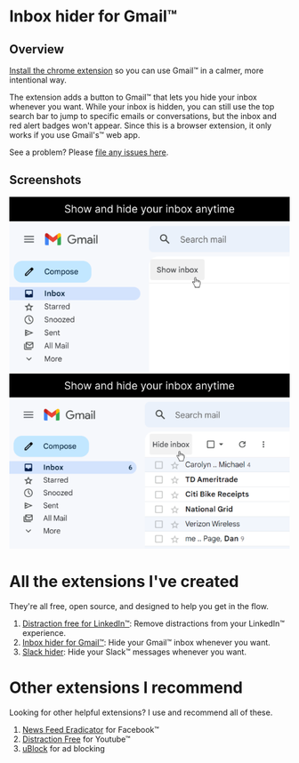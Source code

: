 # Inbox hider for Gmail™
## Overview
 [Install the chrome extension](https://chrome.google.com/webstore/detail/gmail-inbox-hider/koobmglbcddgeoopgphanmhjppfaehaa?hl=en) so you can use Gmail™ in a calmer, more intentional way. 
 
 The extension adds a button to Gmail™ that lets you hide your inbox whenever you want. While your inbox is hidden, you can still use the top search bar to jump to specific emails or conversations, but the inbox and red alert badges won't appear. Since this is a browser extension, it only works if you use Gmail's™ web app.
 
See a problem? Please [file any issues here](https://github.com/mthurmond/gmail-inbox-hider/issues). 

 ## Screenshots
 ![Gmail inbox hider gif](/chrome-store/inbox-hidden.png)
 ![Gmail inbox hider gif](/chrome-store/inbox-showing.png)

# All the extensions I've created
They're all free, open source, and designed to help you get in the flow.

1. [Distraction free for LinkedIn™](https://github.com/mthurmond/distraction-free-for-linkedin): Remove distractions from your LinkedIn™ experience.
2. [Inbox hider for Gmail™](https://github.com/mthurmond/gmail-inbox-hider): Hide your Gmail™ inbox whenever you want.
3. [Slack hider](https://github.com/mthurmond/slack-hider): Hide your Slack™ messages whenever you want.

# Other extensions I recommend
Looking for other helpful extensions? I use and recommend all of these. 

1. [News Feed Eradicator](https://github.com/jordwest/news-feed-eradicator) for Facebook™
2. [Distraction Free](https://chrome.google.com/webstore/detail/df-tube-distraction-free/mjdepdfccjgcndkmemponafgioodelna?hl=en) for Youtube™
3. [uBlock](https://github.com/gorhill/uBlock) for ad blocking 